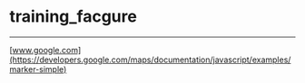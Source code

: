 # training_facgure

---


[www.google.com](https://developers.google.com/maps/documentation/javascript/examples/marker-simple)
